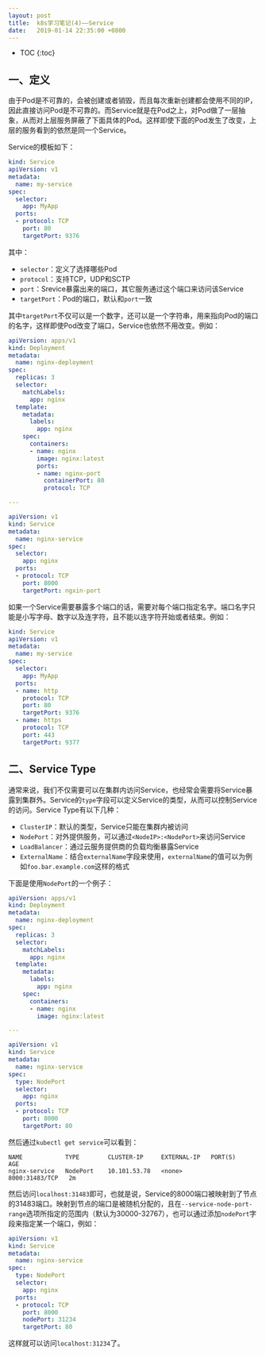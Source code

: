 ```yaml
---
layout: post
title:  k8s学习笔记(4)——Service
date:   2019-01-14 22:35:00 +0800
---
```


* TOC
{:toc}

## 一、定义

由于Pod是不可靠的，会被创建或者销毁，而且每次重新创建都会使用不同的IP，因此直接访问Pod是不可靠的。而Service就是在Pod之上，对Pod做了一层抽象，从而对上层服务屏蔽了下面具体的Pod。这样即使下面的Pod发生了改变，上层的服务看到的依然是同一个Service。

Service的模板如下：

```yml
kind: Service
apiVersion: v1
metadata:
  name: my-service
spec:
  selector:
    app: MyApp
  ports:
  - protocol: TCP
    port: 80
    targetPort: 9376
```

其中：

- `selector`：定义了选择哪些Pod
- `protocol`：支持TCP，UDP和SCTP
- `port`：Srevice暴露出来的端口，其它服务通过这个端口来访问该Service
- `targetPort`：Pod的端口，默认和`port`一致

其中`targetPort`不仅可以是一个数字，还可以是一个字符串，用来指向Pod的端口的名字，这样即使Pod改变了端口，Service也依然不用改变。例如：

```yml
apiVersion: apps/v1
kind: Deployment
metadata:
  name: nginx-deployment
spec:
  replicas: 3
  selector:
    matchLabels:
      app: nginx
  template:
    metadata:
      labels:
        app: nginx
    spec:
      containers:
      - name: nginx
      	image: nginx:latest
      	ports:
      	- name: nginx-port
      	  containerPort: 80
      	  protocol: TCP

---

apiVersion: v1
kind: Service
metadata:
  name: nginx-service
spec:
  selector:
    app: nginx
  ports:
  - protocol: TCP
    port: 8000
    targetPort: ngxin-port
```

如果一个Service需要暴露多个端口的话，需要对每个端口指定名字。端口名字只能是小写字母、数字以及连字符，且不能以连字符开始或者结束。例如：

```yml
kind: Service
apiVersion: v1
metadata:
  name: my-service
spec:
  selector:
    app: MyApp
  ports:
  - name: http
    protocol: TCP
    port: 80
    targetPort: 9376
  - name: https
    protocol: TCP
    port: 443
    targetPort: 9377
```

## 二、Service Type

通常来说，我们不仅需要可以在集群内访问Service，也经常会需要将Service暴露到集群外。Service的`type`字段可以定义Service的类型，从而可以控制Service的访问。Service Type有以下几种：

- `ClusterIP`：默认的类型，Service只能在集群内被访问
- `NodePort`：对外提供服务，可以通过`<NodeIP>:<NodePort>`来访问Service
- `LoadBalancer`：通过云服务提供商的负载均衡暴露Service
- `ExternalName`：结合`externalName`字段来使用，`externalName`的值可以为例如`foo.bar.example.com`这样的格式

下面是使用`NodePort`的一个例子：

```yml
apiVersion: apps/v1
kind: Deployment
metadata:
  name: nginx-deployment
spec:
  replicas: 3
  selector:
    matchLabels:
      app: nginx
  template:
    metadata:
      labels:
        app: nginx
    spec:
      containers:
      - name: nginx
        image: nginx:latest

---

apiVersion: v1
kind: Service
metadata:
  name: nginx-service
spec:
  type: NodePort
  selector:
    app: nginx
  ports:
  - protocol: TCP
    port: 8000
    targetPort: 80
```

然后通过`kubectl get service`可以看到：

```
NAME            TYPE        CLUSTER-IP     EXTERNAL-IP   PORT(S)          AGE
nginx-service   NodePort    10.101.53.78   <none>        8000:31483/TCP   2m
```

然后访问`localhost:31483`即可，也就是说，Service的8000端口被映射到了节点的31483端口。映射到节点的端口是被随机分配的，且在`--service-node-port-range`选项所指定的范围内（默认为30000-32767），也可以通过添加`nodePort`字段来指定某一个端口，例如：

```yml
apiVersion: v1
kind: Service
metadata:
  name: nginx-service
spec:
  type: NodePort
  selector:
    app: nginx
  ports:
  - protocol: TCP
    port: 8000
    nodePort: 31234
    targetPort: 80
```

这样就可以访问`localhost:31234`了。